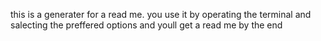 this is a generater for a read me. you use it by operating the terminal and salecting the preffered options and youll get  a read me by the end